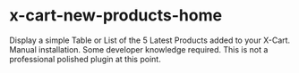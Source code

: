 x-cart-new-products-home
========================

Display a simple Table or List of the 5 Latest Products added to your X-Cart. Manual installation. Some developer knowledge required. This is not a professional polished plugin at this point. 
